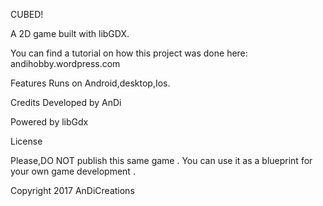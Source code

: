 CUBED!

A 2D game built with libGDX.

You can find a tutorial on how this project was done here:
  andihobby.wordpress.com

 Features
Runs on Android,desktop,Ios.

Credits
Developed by AnDi

Powered by libGdx

License

Please,DO NOT publish this same game . You can use it as a blueprint for your own game development . 

Copyright 2017 AnDiCreations

